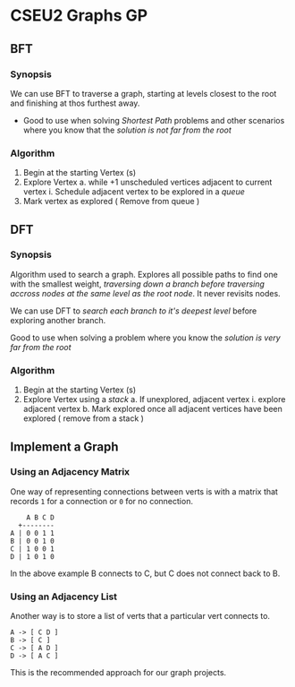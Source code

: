 # CSEU2 Graphs GP

## BFT

### Synopsis
We can use BFT to traverse a graph, starting at levels closest to the root and finishing at thos furthest away.
- Good to use when solving *Shortest Path* problems and other scenarios where you know that the *solution is not far from the root*

### Algorithm
1. Begin at the starting Vertex (s)
2. Explore Vertex
    a. while +1 unscheduled vertices adjacent to current vertex
        i. Schedule adjacent vertex to be explored in a *queue*
3. Mark vertex as explored ( Remove from queue )

## DFT

### Synopsis
Algorithm used to search a graph. Explores all possible paths to find one with the smallest weight, *traversing down a branch before traversing accross nodes at the same level as the root node*. It never revisits nodes.

We can use DFT to *search each branch to it's deepest level* before exploring another branch.

Good to use when solving a problem where you know the *solution is very far from the root*

### Algorithm
1. Begin at the starting Vertex (s)
2. Explore Vertex using a *stack*
    a. If unexplored, adjacent vertex
        i. explore adjacent vertex
    b. Mark explored once all adjacent vertices have been explored ( remove from a stack )

## Implement a Graph

### Using an Adjacency Matrix 

One way of representing connections between verts is with a matrix that
records `1` for a connection or `0` for no connection.

```
    A B C D
  +--------
A | 0 0 1 1
B | 0 0 1 0
C | 1 0 0 1
D | 1 0 1 0
```

In the above example B connects to C, but C does not connect back to B.

### Using an Adjacency List

Another way is to store a list of verts that a particular vert connects
to.

```
A -> [ C D ]
B -> [ C ]
C -> [ A D ]
D -> [ A C ]
```

This is the recommended approach for our graph projects.